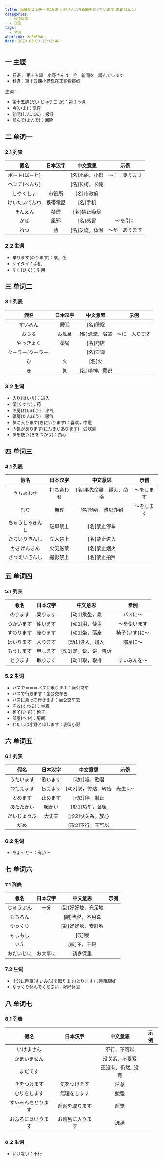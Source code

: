 ```yaml
---
title: 标日初级上册——第15课-小野さんは今新聞を読んでいます-单词(15.1)
categories:
  - 外语学习
  - 日语
tags:
  - 单词
abbrlink: 2c51604c
date: 2020-03-09 15:41:48
---
```

## 一 主题
* 日语： 第十五課　小野さんは　今　新聞を　読んでいます
* 翻译：第十五课小野现在正在看报纸

生词：

* 第十五課(だい じゅうご か)：第１５课
* 今(いま)：现在
* 新聞(しんぶん)：报纸
* 読んで(よんで)：阅读 

<!--more-->

## 二 单词一

### 2.1 列表

|      假名      | 日本汉字 |    中文意思    |      示例      |
| :------------: | :------: | :------------: | :------------: |
| ボート(ぼーと) |          | [名]小船，小艇 | ～に　乗ります |
| ベンチ(べんち) |          | [名]长椅，长凳 |                |
|   しやくしょ   |  市役所  |   [名]市政府   |                |
| けいたいでんわ | 携帯電話 |    [名]手机    |                |
|    きんえん    |   禁煙   |  [名]禁止吸烟  |                |
|      かぜ      |   風邪   |    [名]感冒    |    ～を引く    |
|      ねつ      |    熱    | [名]发烧，体温 | 〜が　あります |

### 2.2 生词

* 乗ります(のります)：乘，坐
* ケイタイ：手机
* 引く(ひく)：引用

## 三 单词二

### 3.1 列表

|        假名        | 日本汉字 |    中文意思    |      示例      |
| :----------------: | :------: | :------------: | :------------: |
|      すいみん      |   睡眠   |    [名]睡眠    |                |
|       おふろ       |  お風呂  | [名]澡堂，浴室 | ～に　入ります |
|     やっきょく     |   薬局   |    [名]药店    |                |
| クーラー(クーラー) |          |    [名]空调    |                |
|         ひ         |    火    |     [名]火     |                |
|         き         |    気    | [名]精神，意识 |                |

### 3.2 生词

* 入り(はいり)：进入
* 薬(くすり)：药
* 冷房(れいぼう)：冷气
* 暖房(だんぼう)：暖气
* 気に入ります(きにいります)：喜欢，中意
* 人気があります(にんきがあります)：受欢迎
* 気を使う(きをつかう)：费心

## 四 单词三

### 4.1 列表

|       假名       |  日本汉字  |         中文意思         |    示例    |
| :--------------: | :--------: | :----------------------: | :--------: |
|    うちあわせ    | 打ち合わせ | [名]事先商量，碰头，商洽 | 〜をします |
|       むり       |    無理    |    [名]勉强，难以办到    | 〜をします |
| ちゅうしゃきんし |  駐車禁止  |       [名]禁止停车       |            |
|  たちいりきんし  |  立入禁止  |       [名]禁止进入       |            |
|   かきげんきん   |  火気厳禁  |       [名]禁止烟火       |            |
|  さつえいきんし  |  撮影禁止  |       [名]禁止拍照       |            |

## 五 单词四
### 5.1 列表
|    假名    | 日本汉字 |       中文意思        |      示例      |
| :--------: | :------: | :-------------------: | :------------: |
|  のります  | 乗ります |     [动1]乘坐，乘     |    バスに〜    |
| つかいます | 使います |     [动1]用，使用     |  ～を使います  |
| すわります | 座ります |     [动1]坐，落座     | 椅子(いす)に〜 |
| はいります | 入ります |    [动1]进入，加入    |    部屋に〜    |
| もうします | 申します | [动1]是，说，讲，告诉 |                |
|  とります  | 取ります |     [动1]取，取得     |  すいみんを〜  |

### 5.2 生词

* バスで＝＝＝バスに乗ります：坐公交车
* バスで行きます：坐公交车去
* バスに乗って行きます：坐公交车去
* 座る(すわる)：坐着
* 椅子(いす)：椅子
* 部屋(へや)：房间
* わたしは小野と申します：我叫小野

## 六 单词五

### 6.1 列表

|     假名     | 日本汉字 |      中文意思       |  示例   |
| :----------: | :------: | :-----------------: | :-----: |
|  うたいます  | 歌います |    [动1]唱，歌唱    |         |
|  つたえます  | 伝えます | [动2]说，传达，转告 | 先生に~ |
|   とめます   | 止めます |    [动2]停，制止    |         |
|  あたたかい  |  暖かい  |   [形1]热乎，温暖   |         |
| だいじょうぶ |  大丈夫  |  [形2]没关系，放心  |         |
|     だめ     |          |  [形2]不行，不可以  |         |

### 6.2 生词

* ちょっと〜：有点～

## 七 单词六

### 7.1 列表

|    假名    | 日本汉字 |      中文意思      | 示例 |
| :--------: | :------: | :----------------: | :--: |
| じゅうぶん |   十分   | [副]好好地，充足地 |      |
|  もちろん  |          |  [副]当然，不用说  |      |
|  ゆっくり  |          | [副]好好地，安静地 |      |
|  もしもし  |          |       [叹]喂       |      |
|    いえ    |          |    [叹]不，不是    |      |
| おだいじに | お大事に |      请多保重      |      |

### 7.2 生词

* 十分に睡眠(すいみん)を取ります(とります)：睡眠很好 
* ゆっくり休んでください：好好休息

## 八 单词七

### 8.1 列表

|        假名        |     日本汉字     |      中文意思       | 示例 |
| :----------------: | :--------------: | :-----------------: | :--: |
|     いけません     |                  |    不行，不可以     |      |
|    かまいません    |                  |   没关系，不要紧    |      |
|      まだです      |                  | 还没有，仍然...没有 |      |
|    きをつけます    |   気をつけます   |        注意         |      |
|    むりをします    |   無理をします   |        勉强         |      |
| すいみんをとります |  睡眠を取ります  |        睡觉         |      |
| おふろにはいります | お風呂に入ります |        洗澡         |      |

### 8.2 生词

* いけない：不行